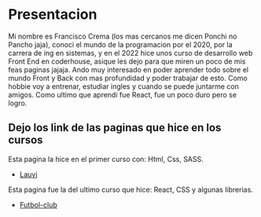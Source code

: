# Presentacion

Mi nombre es Francisco Crema (los mas cercanos me dicen Ponchi no Pancho jaja), conoci el mundo de la programacion por el 2020, por la carrera de ing en sistemas, y en el 2022 hice unos curso de desarrollo web Front End en coderhouse, asique les dejo para que miren un poco de mis feas paginas jajaja. Ando muy interesado en poder aprender todo sobre el mundo Front y Back con mas profundidad y poder trabajar de esto. Como hobbie voy a entrenar, estudiar ingles y cuando se puede juntarme con amigos. Como ultimo que aprendi fue React, fue un poco duro pero se logro.

## Dejo los link de las paginas que hice en los cursos

Esta pagina la hice en el primer curso con: Html, Css, SASS.

- [Lauvi](https://lauvi.netlify.app)

Esta pagina fue la del ultimo curso que hice: React, CSS y algunas librerias.

- [Futbol-club](https://futbol-club.netlify.app)
